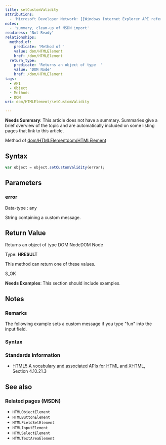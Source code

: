 ```yaml
---
title: setCustomValidity
attributions:
  - 'Microsoft Developer Network: [[Windows Internet Explorer API reference](http://msdn.microsoft.com/en-us/library/ie/hh828809%28v=vs.85%29.aspx) Article]'
notes:
  - 'summary, clean-up of MSDN import'
readiness: 'Not Ready'
relationships:
  method_of:
    predicate: 'Method of '
    value: dom/HTMLElement
    href: /dom/HTMLElement
  return_type:
    predicate: 'Returns an object of type  '
    value: 'DOM Node'
    href: /dom/HTMLElement
tags:
  - API
  - Object
  - Methods
  - DOM
uri: dom/HTMLElement/setCustomValidity

---
```

**Needs Summary**: This article does not have a summary. Summaries give a brief overview of the topic and are automatically included on some listing pages that link to this article.

Method of [dom/HTMLElement](/dom/HTMLElement)[dom/HTMLElement](/dom/HTMLElement)

## Syntax

``` js
var object = object.setCustomValidity(error);
```

## Parameters

### error

 Data-type
:   any

 String containing a custom message.

## Return Value

Returns an object of type DOM NodeDOM Node

Type: **HRESULT**

This method can return one of these values.

S\_OK

**Needs Examples**: This section should include examples.

## Notes

### Remarks

The following example sets a custom message if you type "fun" into the input field.

### Syntax

### Standards information

-   [HTML5 A vocabulary and associated APIs for HTML and XHTML](http://go.microsoft.com/fwlink/p/?linkid=221374), Section 4.10.21.3

## See also

### Related pages (MSDN)

-   `HTMLObjectElement`
-   `HTMLButtonElement`
-   `HTMLFieldSetElement`
-   `HTMLInputElement`
-   `HTMLSelectElement`
-   `HTMLTextAreaElement`
